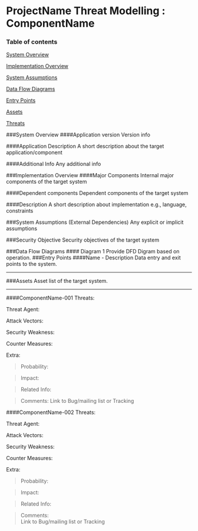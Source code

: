 ProjectName Threat Modelling : ComponentName
===========================================
### Table of contents

[System Overview](#system)

[Implementation Overview](#implementation)

[System Assumptions](#assumption)

[Data Flow Diagrams](#dfd)

[Entry Points](#entry)

[Assets](#asset)

[Threats](#threats)


<a name="system"/>
###System Overview
####Application version
    Version info   

####Application Description
    A short description about the target application/component 

####Additional Info
    Any additional info

<a name="implementation"/>
###Implementation Overview
####Major Components
    Internal major components of the target system
    
####Dependent components
    Dependent components of the target system
  
####Description
    A short description about implementation e.g., language, constraints

<a name="assumption"/>
###System Assumptions (External Dependencies)
    Any explicit or implicit assumptions

###Security Objective
    Security objectives of the target system

<a name="dfd"/>
###Data Flow Diagrams 
#### Diagram 1
    Provide DFD  Digram based on operation.

<a name="entry"/>
###Entry Points
####Name - Description
    Data entry and exit points to the system.


----------
<a name="asset"/>
###Assets
    Asset list of the target system.


----------
####ComponentName-001
Threats:
> 

Threat Agent:
> 

Attack Vectors:
> 

Security Weakness:
> 

Counter Measures:
> 

Extra:
>  Probability:

>  Impact:

>  Related Info:

>  Comments:
     Link to Bug/mailing list or Tracking 

####ComponentName-002
Threats:
> 

Threat Agent:
> 

Attack Vectors:
> 

Security Weakness:
> 

Counter Measures:
> 

Extra:
                                                                          
>  Probability:                                                                 
                                                                                
>  Impact:                                                                      
                                                                                
>  Related Info:                                                                
                                                                                
>  Comments:                                                                    
     Link to Bug/mailing list or Tracking
